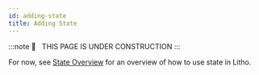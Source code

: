 ```yaml
---
id: adding-state
title: Adding State
---
```


:::note
🚧   THIS PAGE IS UNDER CONSTRUCTION
:::

For now, see [State Overview](../mainconcepts/coordinate-state-actions/state-overview.md) for an overview of how to use state in Litho.
